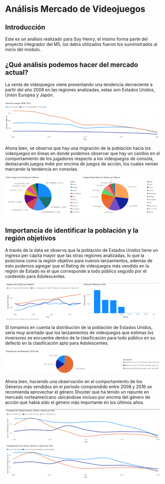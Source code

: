 # Análisis Mercado de Videojuegos

## Introducción

Este es un análisis realizado para Soy Henry, el mismo forma parte del proyecto integrador del M5, los datos utilizados fueron los suministrados al inicio del módulo.

## ¿Qué análisis podemos hacer del mercado actual?

La venta de videojuegos viene presentando una tendencia decreciente a partir del año 2008 en las regiones analizadas, estas son Estados Unidos, Unión Europea y Japón.

![Alt text](image.png)

Ahora bien, se observa que hay una migración de la población hacia los videojuegos en líneas en donde podemos observar que hay un cambio en el comportamiento de los jugadores respecto a los videojuegos de consola, destacando juegos indie por encima de juegos de acción, los cuales venían marcando la tendencia en consolas.

![Alt text](image-1.png)

## Importancia de identificar la población y la región objetivos

A través de la data se observa que la población de Estados Unidos tiene un ingreso per cápita mayor que las otras regiones analizadas, lo que la posiciona como la región objetivo para nuevos lanzamientos, además de esto podemos agregar que el Rating de videojuegos más vendido en la región de Estado es el que corresponde a todo público seguido por el contenido para Adolescentes.

![Alt text](image-2.png)

Si tomamos en cuenta la distribución de la población de Estados Unidos, sería muy acertado que los lanzamientos de videojuegos que estimas los inversores se encuentre dentro de la clasificación para todo público en su defecto en la clasificación apto para Adolescentes.

![Alt text](image-3.png)

Ahora bien, haciendo una observación en el comportamiento de los Géneros más vendidos en el período comprendido entre 2008 y 2016 se recomienda aprovechar el género Shooter que ha tenido un repunte en mercado norteamericano ubicándose incluso por encima del género de acción que había sido el género más importante en los últimos años.

![Alt text](image-4.png)